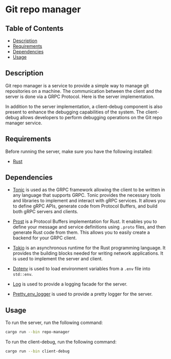 # Git repo manager

## Table of Contents
  * [Description](#description)
  * [Requirements](#requirements)
  * [Dependencies](#dependencies)
  * [Usage](#usage)
## Description

Git repo manager is a service to provide a simple way to manage git repositories on a machine. The communication between the client and the server is done via a GRPC Protocol. Here is the server implementation.

In addition to the server implementation, a client-debug component is also present to enhance the debugging capabilities of the system. The client-debug allows developers to perform debugging operations on the Git repo manager service.

## Requirements

Before running the server, make sure you have the following installed:

- [Rust](https://www.rust-lang.org/tools/install)

## Dependencies

- [Tonic](https://github.com/hyperium/tonic) is used as the GRPC framework allowing the client to be written in any language that supports GRPC. Tonic provides the necessary tools and libraries to implement and interact with gRPC services. It allows you to define gRPC APIs, generate code from Protocol Buffers, and build both gRPC servers and clients.

- [Prost](https://github.com/tokio-rs/prost) is a Protocol Buffers implementation for Rust. It enables you to define your message and service definitions using `.proto` files, and then generate Rust code from them. This allows you to easily create a backend for your GRPC client.

- [Tokio](https://tokio.rs/) is an asynchronous runtime for the Rust programming language. It provides the building blocks needed for writing network applications. It is used to implement the server and client.

- [Dotenv]() is used to load environment variables from a `.env` file into `std::env`.

- [Log](https://docs.rs/log/0.4.14/log/) is used to provide a logging facade for the server.

- [Pretty_env_logger](https://docs.rs/pretty_env_logger/0.3.1/pretty_env_logger/) is used to provide a pretty logger for the server.


## Usage

To run the server, run the following command:

```bash
cargo run --bin repo-manager
```

To run the client-debug, run the following command:

```bash
cargo run --bin client-debug
```